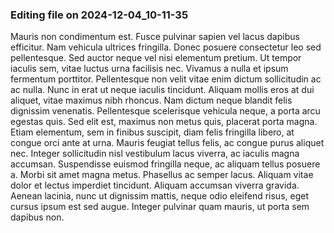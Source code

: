 

### Editing file on 2024-12-04_10-11-35

Mauris non condimentum est. Fusce pulvinar sapien vel lacus dapibus efficitur. Nam vehicula ultrices fringilla. Donec posuere consectetur leo sed pellentesque. Sed auctor neque vel nisi elementum pretium. Ut tempor iaculis sem, vitae luctus urna facilisis nec. Vivamus a nulla et ipsum fermentum porttitor. Pellentesque non velit vitae enim dictum sollicitudin ac ac nulla.
Nunc in erat ut neque iaculis tincidunt. Aliquam mollis eros at dui aliquet, vitae maximus nibh rhoncus. Nam dictum neque blandit felis dignissim venenatis. Pellentesque scelerisque vehicula neque, a porta arcu egestas quis. Sed elit est, maximus non metus quis, placerat porta magna. Etiam elementum, sem in finibus suscipit, diam felis fringilla libero, at congue orci ante at urna. Mauris feugiat tellus felis, ac congue purus aliquet nec. Integer sollicitudin nisl vestibulum lacus viverra, ac iaculis magna accumsan. Suspendisse euismod fringilla neque, ac aliquam tellus posuere a. Morbi sit amet magna metus. Phasellus ac semper lacus. Aliquam vitae dolor et lectus imperdiet tincidunt. Aliquam accumsan viverra gravida. Aenean lacinia, nunc ut dignissim mattis, neque odio eleifend risus, eget cursus ipsum est sed augue. Integer pulvinar quam mauris, ut porta sem dapibus non.


